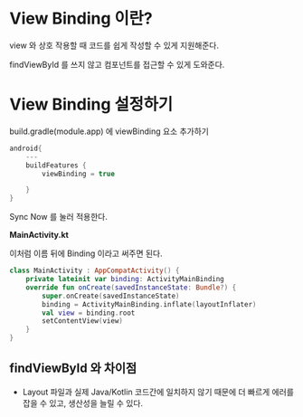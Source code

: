 # View Binding 이란?
view 와 상호 작용할 때 코드를 쉽게 작성할 수 있게 지원해준다.

findViewById 를 쓰지 않고 컴포넌트를 접근할 수 있게 도와준다.



# View Binding 설정하기

build.gradle(module.app) 에 viewBinding 요소 추가하기
```kotlin
android{
    ---
    buildFeatures {
        viewBinding = true

    }
}
```
Sync Now 를 눌러 적용한다.

<b>MainActivity.kt</b>

이처럼 이름 뒤에 Binding 이라고 써주면 된다.

```kotlin
class MainActivity : AppCompatActivity() {
    private lateinit var binding: ActivityMainBinding
    override fun onCreate(savedInstanceState: Bundle?) {
        super.onCreate(savedInstanceState)
        binding = ActivityMainBinding.inflate(layoutInflater)
        val view = binding.root
        setContentView(view)
    }
}
```

## findViewById 와 차이점
- Layout 파일과 실제 Java/Kotlin 코드간에 일치하지 않기 때문에 더 빠르게 에러를 잡을 수 있고, 생산성을 늘릴 수 있다.
